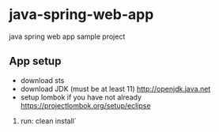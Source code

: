 # java-spring-web-app
java spring web app sample project


## App setup

- download sts
- download JDK (must be at least 11) http://openjdk.java.net
- setup lombok if you have not already https://projectlombok.org/setup/eclipse

1. run: clean install`
